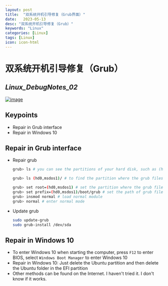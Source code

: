 ```yaml
---
layout: post
title:  "双系统开机引导修复（Grub界面）"
date:   2023-05-13
desc: "双系统开机引导修复（Grub）"
keywords: "Linux"
categories: [Linux]
tags: [Linux]
icon: icon-html
---
```


# 双系统开机引导修复（Grub）
## _Linux_DebugNotes_02_

[![image](https://fossbytes.com/wp-content/uploads/2020/02/Ubuntu-18.04.4-release.jpg)](https://releases.ubuntu.com/18.04/)

## Keypoints 

- Repair in Grub interface
- Repair in Windows 10

## Repair in Grub interface
- Repair grub
  ```bash
  grub> ls # you can see the partitions of your hard disk, such as (hd0) (hd0,msdos1) (hd0,msdos2) (hd0,msdos3) (hd0,msdos4)

  grub> ls (hd0,msdos1)/ # to find the partition where the grub files are located, such as (hd0,msdos1)/boot/grub. If you can't find it, try other partitions. If you can't find it, you can only repair it in Windows 10

  grub> set root=(hd0,msdos1) # set the partition where the grub files are located
  grub> set prefix=(hd0,msdos1)/boot/grub # set the path of grub files
  grub> insmod normal # load normal module
  grub> normal # enter normal mode
  ```

- Update grub
  ```bash
  sudo update-grub
  sudo grub-install /dev/sda
  ```

## Repair in Windows 10
- To enter Windows 10 when starting the computer, press `F12` to enter BIOS, select `Windows Boot Manager` to enter Windows 10
- Repair in Windows 10: Just delete the Ubuntu partition and then delete the Ubuntu folder in the EFI partition
- Other methods can be found on the Internet. I haven't tried it. I don't know if it works. 
